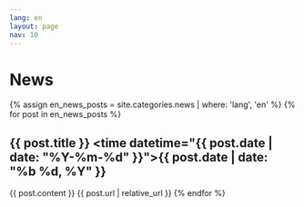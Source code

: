 ```yaml
---
lang: en
layout: page
nav: 10
---
```

# News

{% assign en_news_posts = site.categories.news | where: 'lang', 'en' %}
{% for post in en_news_posts %}
## {{ post.title }} <time datetime="{{ post.date | date: "%Y-%m-%d" }}">{{ post.date | date: "%b %d, %Y" }}</time>

{{ post.content }}
{{ post.url | relative_url }}
{% endfor %}

